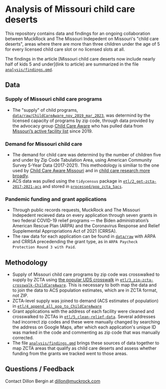 # Analysis of Missouri child care deserts 

This repository contains data and findings for an ongoing collaboration between MuckRock and The Missouri Indepedent on Missouri's "child care deserts", areas where there are more than three children under the age of 5 for every licensed child care slot or no licensed slots at all. 

The findings in the article [Missouri child care deserts now include nearly half of kids 5 and under](link to article) are summarized in the file [`analysis/findings.qmd`](analysis/findings.qmd). 


## Data 
### Supply of Missouri child care programs
- The "supply" of child programs, [`data/raw/ChildCareAware_nov_2019_mar_2023`](data/raw/ChildCareAware_nov_2019_mar_2023.xlsx), was determind by the licensed capacity of programs by zip code, through data provided by the advocacy group [Child Care Aware](https://mochildcareaware.org/) who has pulled data from [Missouri’s active facility list](https://dese.mo.gov/media/file/active-facility-list-04012023) since 2019.

### Demand for Missouri child care 
- The demand for child care was determind by the number of children five and under by Zip Code Tabulation Area, using American Community Survey 5-Year Data (2017-2021). This methodology is similiar to the one used by [Child Care Aware Missouri](https://mochampionofchildren.com/caredeserts/) and in [child care research more broadly](childcareaccess.org/methods/).
- ACS data was pulled using the `tidycensus` package in [`etl/2_get-zcta-2017-2021-acs`](etl/2_get-zcta-2017-2021-acs.R) and stored in [`processed/pop_zcta_5acs`](processed/pop_zcta_5acs.csv).

### Pandemic funding and grant applications 
- Through public records requests, MuckRock and The Missouri Indepedent recieved data on every application through seven grants in two federal COVID-19 relief programs — the Biden administration’s American Rescue Plan (ARPA) and the Coronavirus Response and Relief Supplemental Appropriations Act of 2021 (CRRSA).
- The raw data for each application can be found in [`data/raw`](`data/raw`) with ARPA and CRRSA precedending the grant type, as in `ARPA Paycheck Protection Round 3 with Paid`.


## Methodology 
- Supply of Missouri child care programs by zip code was crosswalked to supply by ZCTA using [the popular UDS crosswalk](https://udsmapper.org/zip-code-to-zcta-crosswalk/) in [`etl/3_zip-zcta-crosswalk-ChildCareAware`](etl/3_zip-zcta-crosswalk-ChildCareAware.R). This is necessary to both map the data and to join the data to ACS population estimates, which are in ZCTA format, not ZIP. 
- ZCTA-level supply was joined to demand (ACS estimates of population) in [`etl/4_append_all_pop_to_ChildCareAware`](etl/4_append_all_pop_to_ChildCareAware.R)
- Grant applications with the address of each facility were cleaned and crosswalked to ZCTAs in [`etl/5_clean-relief-data`](etl/5_clean-relief-data.R). Several addresses had incorrect zip codes and these were manually changed by searching the address on Google Maps, after which each application's unique ID was marked in the code and commenting as zip code that was manually corrected. 
- The file [`analysis/findings.qmd`](analysis/findings.qmd) brings these sources of data together to map ZCTA areas that qualify as child care deserts and assess whether funding from the grants we tracked went to those areas. 


## Questions / Feedback
Contact Dillon Bergin at dillon@muckrock.com
